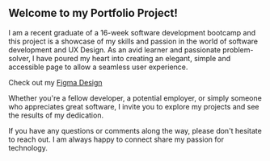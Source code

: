 ## Welcome to my Portfolio Project!

I am a recent graduate of a 16-week software development bootcamp and this project is a showcase of my skills and passion in the world of software development and UX Design. As an avid learner and passionate problem-solver, I have poured my heart into creating an elegant, simple and accessible page to allow a seamless user experience.

Check out my [Figma Design](https://www.figma.com/file/iFN6zOIMG6739ljSFNAZ2M/Portfolio?node-id=0%3A1&t=Cfd6OMLuDthmkNgK-1)

Whether you're a fellow developer, a potential employer, or simply someone who appreciates great software, I invite you to explore my projects and see the results of my dedication.
 
If you have any questions or comments along the way, please don't hesitate to reach out. I am always happy to connect share my passion for technology.



